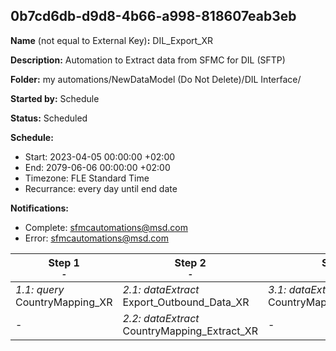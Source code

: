 ## 0b7cd6db-d9d8-4b66-a998-818607eab3eb

**Name** (not equal to External Key)**:** DIL_Export_XR

**Description:** Automation to Extract data from SFMC for DIL (SFTP)

**Folder:** my automations/NewDataModel (Do Not Delete)/DIL Interface/

**Started by:** Schedule

**Status:** Scheduled

**Schedule:**

* Start: 2023-04-05 00:00:00 +02:00
* End: 2079-06-06 00:00:00 +02:00
* Timezone: FLE Standard Time
* Recurrance: every day until end date

**Notifications:**

* Complete: sfmcautomations@msd.com
* Error: sfmcautomations@msd.com

| Step 1<br>_<small>-</small>_ | Step 2<br>_<small>-</small>_ | Step 3<br>_<small>-</small>_ | Step 4<br>_<small>-</small>_ |
| --- | --- | --- | --- |
| _1.1: query_<br>CountryMapping_XR | _2.1: dataExtract_<br>Export_Outbound_Data_XR | _3.1: dataExtract_<br>CountryMapping_Convert_XR | _4.1: fileTransfer_<br>Export_Outbound_Data_XR |
| - | _2.2: dataExtract_<br>CountryMapping_Extract_XR | - | _4.2: fileTransfer_<br>CountryMapping_Transfer_XR |
